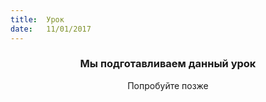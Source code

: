 ```yaml
---
title:  Урок
date:   11/01/2017
---
```


### <center>Мы подготавливаем данный урок</center>
<center>Попробуйте позже</center>